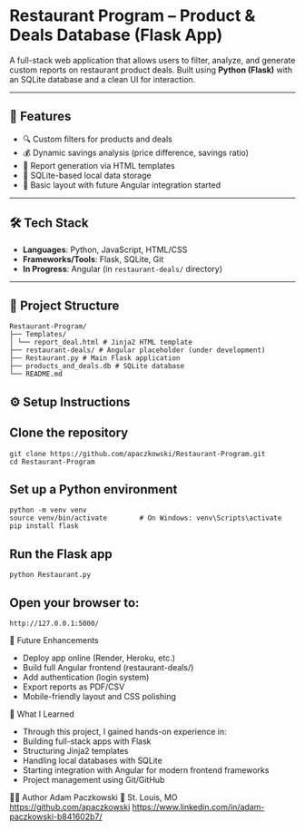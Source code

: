 # Restaurant Program – Product & Deals Database (Flask App)

A full-stack web application that allows users to filter, analyze, and generate custom reports on restaurant product deals. Built using **Python (Flask)** with an SQLite 
database and a clean UI for interaction.

---

## 🚀 Features

- 🔍 Custom filters for products and deals
- 💰 Dynamic savings analysis (price difference, savings ratio)
- 📄 Report generation via HTML templates
- 🧩 SQLite-based local data storage
- 📐 Basic layout with future Angular integration started

---

## 🛠️ Tech Stack

- **Languages**: Python, JavaScript, HTML/CSS
- **Frameworks/Tools**: Flask, SQLite, Git
- **In Progress**: Angular (in `restaurant-deals/` directory)

---

## 📁 Project Structure
```
Restaurant-Program/
├── Templates/
│ └── report_deal.html # Jinja2 HTML template
├── restaurant-deals/ # Angular placeholder (under development)
├── Restaurant.py # Main Flask application
├── products_and_deals.db # SQLite database
└── README.md
```
## ⚙️ Setup Instructions

##  Clone the repository
    git clone https://github.com/apaczkowski/Restaurant-Program.git
    cd Restaurant-Program

##  Set up a Python environment
    python -m venv venv
    source venv/bin/activate        # On Windows: venv\Scripts\activate
    pip install flask

##  Run the Flask app
    python Restaurant.py
    
##  Open your browser to:
    http://127.0.0.1:5000/

📌 Future Enhancements
-  Deploy app online (Render, Heroku, etc.)
-  Build full Angular frontend (restaurant-deals/)
-  Add authentication (login system)
-  Export reports as PDF/CSV
-  Mobile-friendly layout and CSS polishing

🧠 What I Learned
-  Through this project, I gained hands-on experience in:
-  Building full-stack apps with Flask
-  Structuring Jinja2 templates
-  Handling local databases with SQLite
-  Starting integration with Angular for modern frontend frameworks
-  Project management using Git/GitHub

🧑‍💻 Author
   Adam Paczkowski
📍 St. Louis, MO
   https://github.com/apaczkowski
   https://www.linkedin.com/in/adam-paczkowski-b841602b7/
